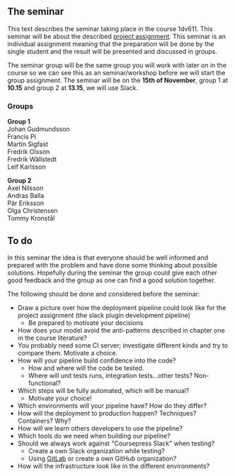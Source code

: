 ## The seminar
This text describes the seminar taking place in the course 1dv611. This seminar will be about the described [project assignment](https://coursepress.lnu.se/kurs/continuous-delivery/examination/project-assignment/).
This seminar is an individual assignment meaning that the preparation will be done by the single student and the result will be presented and discussed in groups.

The seminar group will be the same group you will work with later on in the course so we can see this as an seminar/workshop before we will start the group assignment.
The seminar will be on the **15th of November**, group 1 at **10.15** and group 2 at **13.15**, we will use Slack.

### Groups
**Group 1** <br />
Johan Gudmundsson <br />
Francis Pi <br />
Martin Sigfast <br />
Fredrik Olsson <br />
Fredrik Wällstedt <br />
Leif Karlsson <br />

**Group 2** <br />
Axel Nilsson <br />
Andras Balla <br />
Pär Eriksson <br />
Olga Christensen <br />
Tommy Kronstål

## To do
In this seminar the idea is that everyone should be well informed and prepared with the problem and have done some thinking about possible solutions. Hopefully during the seminar the group could give each other good feedback and the group as one can find a good solution together.

The following should be done and considered before the seminar:

* Draw a picture over how the deployment pipeline could look like for the project assignment (the slack plugin development pipeline)
  * Be prepared to motivate your decisions
* How does your model avoid the anti-patterns described in chapter one in the course literature?
* You probably need some CI server; investigate different kinds and try to compare them. Motivate a choice.
* How will your pipeline build confidence into the code?
  * How and where will the code be tested.
  * Where will unit tests runs, integration tests...other tests? Non-functional?
* Which steps will be fully automated, which will be manual?
  * Motivate your choice!
* Which environments will your pipeline have? How do they differ?
* How will the deployment to production happen? Techniques? Containers? Why?
* How will we learn others developers to use the pipeline?
* Which tools do we need when building our pipeline?
* Should we always work against "Coursepress Slack" when testing?
  * Create a own Slack organization while testing?
  * Using [GitLab](https://gitlab.com) or create a own GitHub organization?
* How will the infrastructure look like in the different environments?

